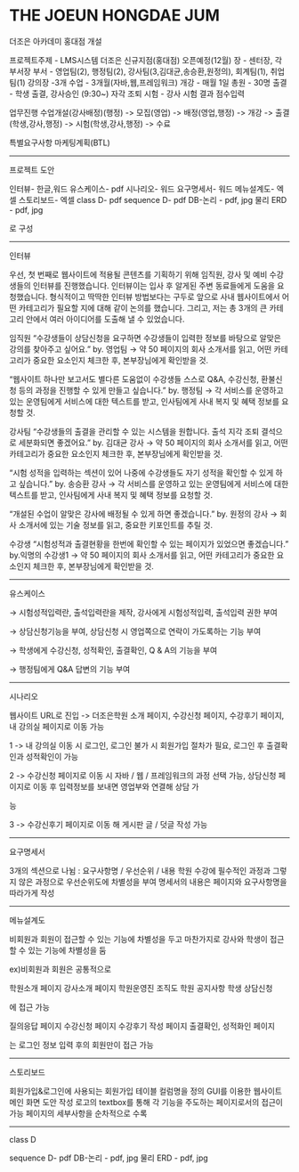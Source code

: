 # THE JOEUN HONGDAE JUM
더조은 아카데미 홍대점 개설


프로젝트주제 - LMS시스템
더조은 신규지점(홍대점) 오픈예정(12월)
장 - 센터장, 각 부서장
부서 - 영업팀(2), 행정팀(2), 강사팀(3,김대균,송승환,원정의), 회계팀(1), 취업팀(1)
강의장 -3개
수업 - 3개월(자바,웹,프레임워크)
개강 - 매월 1일
총원 - 30명
출결 - 학생 출결, 강사승인 (9:30~) 자각 조퇴
시험 - 강사 시험 결과 점수입력

업무진행
수업개설(강사배정)(행정) -> 모집(영업) -> 배정(영업,행정) -> 개강 -> 출결(학생,강사,행정) -> 시험(학생,강사,행정) -> 수료

특별요구사항
마케팅계획(BTL)

---------------------------------------------------------

프로젝트 도안

인터뷰- 한글,워드
유스케이스- pdf
시나리오- 워드
요구명세서- 워드
메뉴설계도- 엑셀
스토리보드- 엑셀
class D- pdf
sequence D- pdf
DB-논리 - pdf, jpg
물리 ERD - pdf, jpg

로 구성

-----------------------------------------------------------

인터뷰

우선, 첫 번째로 웹사이트에 적용될 콘텐츠를 기획하기 위해 임직원, 강사 및 예비 수강생들의 인터뷰를 진행했습니다. 인터뷰이는 입사 후 알게된 주변 동료들에게 도움을 요청했습니다. 형식적이고 딱딱한 인터뷰 방법보다는 구두로 앞으로 사내 웹사이트에서 어떤 카테고리가 필요할 지에 대해 같이 논의를 했습니다. 그리고, 저는 총 3개의 큰 카테고리 안에서 여러 아이디어를 도출해 낼 수 있었습니다.

임직원
“수강생들이 상담신청을 요구하면 수강생들이 입력한 정보를 바탕으로 알맞은 강의를 찾아주고 싶어요.” by. 영업팀
→ 약 50 페이지의 회사 소개서를 읽고, 어떤 카테고리가 중요한 요소인지 체크한 후, 본부장님에게 확인받을 것.

“웹사이트 하나만 보고서도 별다른 도움없이 수강생들 스스로 Q&A, 수강신청, 환불신청 등의 과정을 진행할 수 있게 만들고 싶습니다.” by. 행정팀
→ 각 서비스를 운영하고 있는 운영팀에게 서비스에 대한 텍스트를 받고, 인사팀에게 사내 복지 및 혜택 정보를 요청할 것.


강사팀
“수강생들의 출결을 관리할 수 있는 시스템을 원합니다. 출석 지각 조퇴 결석으로 세분화되면 좋겠어요.” by. 김대균 강사
→ 약 50 페이지의 회사 소개서를 읽고, 어떤 카테고리가 중요한 요소인지 체크한 후, 본부장님에게 확인받을 것.

“시험 성적을 입력하는 섹션이 있어 나중에 수강생들도 자기 성적을 확인할 수 있게 하고 싶습니다.” by. 송승환 강사
→ 각 서비스를 운영하고 있는 운영팀에게 서비스에 대한 텍스트를 받고, 인사팀에게 사내 복지 및 혜택 정보를 요청할 것.

“개설된 수업이 알맞은 강사에 배정될 수 있게 하면 좋겠습니다.” by. 원정의 강사
→ 회사 소개서에 있는 기술 정보를 읽고, 중요한 키포인트를 추릴 것.

수강생
“시험성적과 출결현황을 한번에 확인할 수 있는 페이지가 있었으면 좋겠습니다.” by.익명의 수강생1
→ 약 50 페이지의 회사 소개서를 읽고, 어떤 카테고리가 중요한 요소인지 체크한 후, 본부장님에게 확인받을 것.

-----------------------------------------------------------

유스케이스

→ 시험성적입력란, 출석입력란을 제작, 강사에게 시험성적입력, 출석입력 권한 부여

→ 상담신청기능을 부여, 상담신청 시 영업쪽으로 연락이 가도록하는 기능 부여

→ 학생에게 수강신청, 성적확인, 출결확인, Q & A의 기능을 부여

→ 행정팀에게 Q&A 답변의 기능 부여

-----------------------------------------------------------

시나리오

웹사이트 URL로 진입 -> 더조은학원 소개 페이지, 수강신청 페이지, 수강후기 페이지, 내 강의실 페이지로 이동 가능

1 -> 내 강의실 이동 시 로그인, 로그인 불가 시 회원가입 절차가 필요, 로그인 후 출결확인과 성적확인이 가능

2 -> 수강신청 페이지로 이동 시 자바 / 웹 / 프레임워크의 과정 선택 가능, 상담신청 페이지로 이동 후 입력정보를 보내면 영업부와 연결해 상담 가

능

3 -> 수강신후기 페이지로 이동 해 게시판 글 / 덧글 작성 가능

-----------------------------------------------------------

요구명세서

3개의 섹션으로 나뉨 : 요구사항명 / 우선순위 / 내용
학원 수강에 필수적인 과정과 그렇지 않은 과정으로 우선순위도에 차별성을 부여
명세서의 내용은 페이지와 요구사항명을 따라가게 작성

-----------------------------------------------------------

메뉴설계도

비회원과 회원이 접근할 수 있는 기능에 차별성을 두고 마찬가지로 강사와 학생이 접근할 수 있는 기능에 차별성을 둠

ex)비회원과 회원은 공통적으로 

학원소개 페이지
강사소개 페이지
학원운영진 조직도
학원 공지사항
학생 상담신청

에 접근 가능

질의응답 페이지
수강신청 페이지
수강후기 작성 페이지
출결확인, 성적화인 페이지

는 로그인 정보 입력 후의 회원만이 접근 가능

-----------------------------------------------------------

스토리보드

회원가입&로그인에 사용되는 회원가입 테이블 컬럼명을 정의
GUI를 이용한 웹사이트 메인 화면 도안 작성
로고의 textbox를 통해 각 기능을 주도하는 페이지로서의 접근이 가능
페이지의 세부사항을 순차적으로 수록


-----------------------------------------------------------

class D


sequence D- pdf
DB-논리 - pdf, jpg
물리 ERD - pdf, jpg

